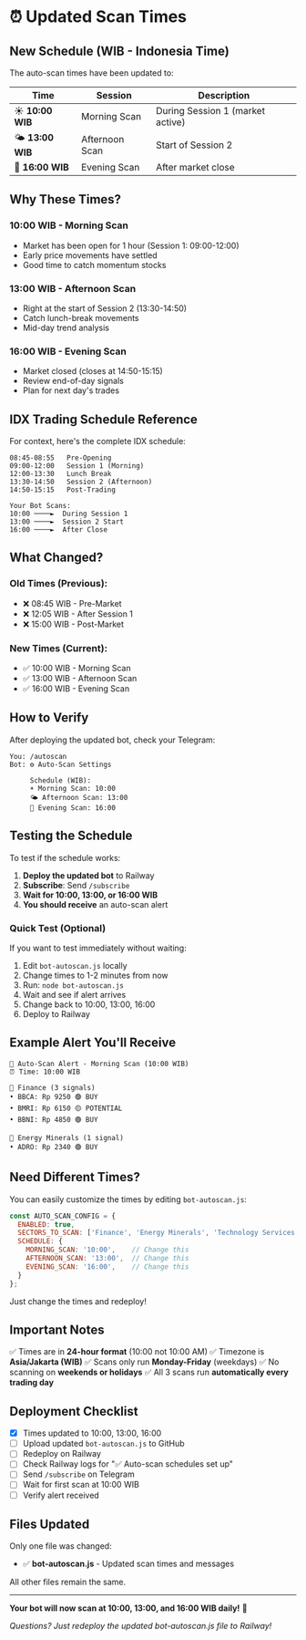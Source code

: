 # ⏰ Updated Scan Times

## New Schedule (WIB - Indonesia Time)

The auto-scan times have been updated to:

| Time | Session | Description |
|------|---------|-------------|
| ☀️ **10:00 WIB** | Morning Scan | During Session 1 (market active) |
| 🌤️ **13:00 WIB** | Afternoon Scan | Start of Session 2 |
| 🌆 **16:00 WIB** | Evening Scan | After market close |

## Why These Times?

### 10:00 WIB - Morning Scan
- Market has been open for 1 hour (Session 1: 09:00-12:00)
- Early price movements have settled
- Good time to catch momentum stocks

### 13:00 WIB - Afternoon Scan  
- Right at the start of Session 2 (13:30-14:50)
- Catch lunch-break movements
- Mid-day trend analysis

### 16:00 WIB - Evening Scan
- Market closed (closes at 14:50-15:15)
- Review end-of-day signals
- Plan for next day's trades

## IDX Trading Schedule Reference

For context, here's the complete IDX schedule:

```
08:45-08:55   Pre-Opening
09:00-12:00   Session 1 (Morning)
12:00-13:30   Lunch Break
13:30-14:50   Session 2 (Afternoon)
14:50-15:15   Post-Trading

Your Bot Scans:
10:00 ────►  During Session 1
13:00 ────►  Session 2 Start
16:00 ────►  After Close
```

## What Changed?

### Old Times (Previous):
- ❌ 08:45 WIB - Pre-Market
- ❌ 12:05 WIB - After Session 1
- ❌ 15:00 WIB - Post-Market

### New Times (Current):
- ✅ 10:00 WIB - Morning Scan
- ✅ 13:00 WIB - Afternoon Scan
- ✅ 16:00 WIB - Evening Scan

## How to Verify

After deploying the updated bot, check your Telegram:

```
You: /autoscan
Bot: ⚙️ Auto-Scan Settings
     
     Schedule (WIB):
     ☀️ Morning Scan: 10:00
     🌤️ Afternoon Scan: 13:00
     🌆 Evening Scan: 16:00
```

## Testing the Schedule

To test if the schedule works:

1. **Deploy the updated bot** to Railway
2. **Subscribe**: Send `/subscribe`
3. **Wait for 10:00, 13:00, or 16:00 WIB**
4. **You should receive** an auto-scan alert

### Quick Test (Optional)
If you want to test immediately without waiting:

1. Edit `bot-autoscan.js` locally
2. Change times to 1-2 minutes from now
3. Run: `node bot-autoscan.js`
4. Wait and see if alert arrives
5. Change back to 10:00, 13:00, 16:00
6. Deploy to Railway

## Example Alert You'll Receive

```
🔔 Auto-Scan Alert - Morning Scan (10:00 WIB)
⏰ Time: 10:00 WIB

📂 Finance (3 signals)
• BBCA: Rp 9250 🟢 BUY
• BMRI: Rp 6150 🟡 POTENTIAL
• BBNI: Rp 4850 🟢 BUY

📂 Energy Minerals (1 signal)
• ADRO: Rp 2340 🟢 BUY
```

## Need Different Times?

You can easily customize the times by editing `bot-autoscan.js`:

```javascript
const AUTO_SCAN_CONFIG = {
  ENABLED: true,
  SECTORS_TO_SCAN: ['Finance', 'Energy Minerals', 'Technology Services'],
  SCHEDULE: {
    MORNING_SCAN: '10:00',    // Change this
    AFTERNOON_SCAN: '13:00',  // Change this
    EVENING_SCAN: '16:00',    // Change this
  }
};
```

Just change the times and redeploy!

## Important Notes

✅ Times are in **24-hour format** (10:00 not 10:00 AM)
✅ Timezone is **Asia/Jakarta (WIB)**
✅ Scans only run **Monday-Friday** (weekdays)
✅ No scanning on **weekends or holidays**
✅ All 3 scans run **automatically every trading day**

## Deployment Checklist

- [x] Times updated to 10:00, 13:00, 16:00
- [ ] Upload updated `bot-autoscan.js` to GitHub
- [ ] Redeploy on Railway
- [ ] Check Railway logs for "✅ Auto-scan schedules set up"
- [ ] Send `/subscribe` on Telegram
- [ ] Wait for first scan at 10:00 WIB
- [ ] Verify alert received

## Files Updated

Only one file was changed:
- ✅ **bot-autoscan.js** - Updated scan times and messages

All other files remain the same.

---

**Your bot will now scan at 10:00, 13:00, and 16:00 WIB daily!** 🎉

*Questions? Just redeploy the updated bot-autoscan.js file to Railway!*
